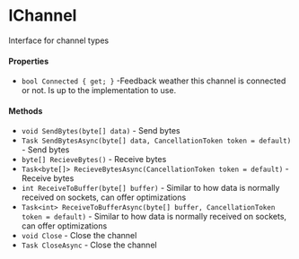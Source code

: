 # IChannel
Interface for channel types

#### Properties
- `bool Connected { get; }` -Feedback weather this channel is connected or not. Is up to the implementation to use.

#### Methods
- `void SendBytes(byte[] data)` - Send bytes
- `Task SendBytesAsync(byte[] data, CancellationToken token = default)` - Send bytes
- `byte[] RecieveBytes()` - Receive bytes
- `Task<byte[]> RecieveBytesAsync(CancellationToken token = default)` - Receive bytes
- `int ReceiveToBuffer(byte[] buffer)` - Similar to how data is normally received on sockets, can offer optimizations
- `Task<int> ReceiveToBufferAsync(byte[] buffer, CancellationToken token = default)` - Similar to how data is normally received on sockets, can offer optimizations
- `void Close` - Close the channel
- `Task CloseAsync` - Close the channel